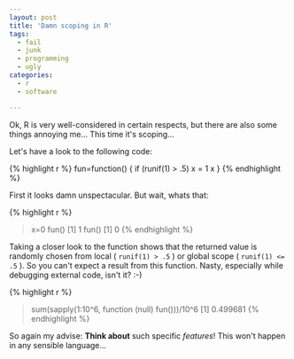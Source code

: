 ```yaml
---
layout: post
title: 'Damn scoping in R'
tags:
  - fail
  - junk
  - programming
  - ugly
categories:
  - r
  - software

---
```


Ok, R is very well-considered in certain respects, but there are also some things annoying me... This time it's scoping...


Let's have a look to the following code:



{% highlight r %}
fun=function()
{
	if (runif(1) > .5)
		x = 1
	x
}
{% endhighlight %}



First it looks damn unspectacular. But wait, whats that:



{% highlight r %}
> x=0
> fun()
[1] 1
> fun()
[1] 0
{% endhighlight %}



Taking a closer look to the function shows that the returned value is randomly chosen from local ( `runif(1) > .5` ) or global scope ( `runif(1) <= .5` ). So you can't expect a result from this function. Nasty, especially while debugging external code, isn't it? :-)



{% highlight r %}
> sum(sapply(1:10^6, function (null) fun()))/10^6
[1] 0.499681
{% endhighlight %}



So again my advise: <strong>Think about</strong> such specific <em>features</em>! This won't happen in any sensible language...
